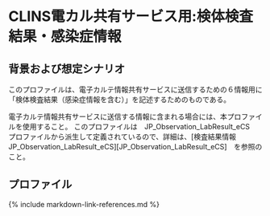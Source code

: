 
# CLINS電カル共有サービス用:検体検査結果・感染症情報

## 背景および想定シナリオ
このプロファイルは、電子カルテ情報共有サービスに送信するための６情報用に「検体検査結果（感染症情報を含む）」を記述するためのものである。


電子カルテ情報共有サービスに送信する情報に含まれる場合には、本プロファイルを使用すること。
このプロファイルは　JP_Observation_LabResult_eCS　プロファイルから派生して定義されているので、詳細は、[検査結果情報　JP_Observation_LabResult_eCS][JP_Observation_LabResult_eCS]　を参照のこと。


## プロファイル

{% include markdown-link-references.md %}
